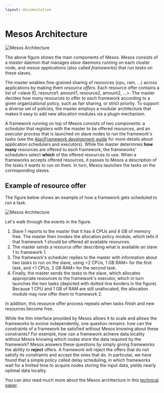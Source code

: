 ```yaml
---
layout: documentation
---
```


# Mesos Architecture

![Mesos Architecture](http://mesos.apache.org/assets/img/documentation/architecture3.jpg)

The above figure shows the main components of Mesos.  Mesos consists of a *master* daemon that manages *slave* daemons running on each cluster node, and *mesos applications* (also called *frameworks*) that run *tasks* on these slaves.

The master enables fine-grained sharing of resources (cpu, ram, ...) across applications by making them *resource offers*. Each resource offer contains a list of &lt;slave ID, resource1: amount1, resource2, amount2, ...&gt;.  The master decides *how many* resources to offer to each framework according to a given organizational policy, such as fair sharing, or strict priority. To support a diverse set of policies, the master employs a modular architecture that makes it easy to add new allocation modules via a plugin mechanism.

A framework running on top of Mesos consists of two components: a *scheduler* that registers with the master to be offered resources, and an *executor* process that is launched on slave nodes to run the framework's tasks (see the [App/Framework development guide](app-framework-development-guide.md) for more details about application schedulers and executors). While the master determines **how many** resources are offered to each framework, the frameworks' schedulers select **which** of the offered resources to use. When a frameworks accepts offered resources, it passes to Mesos a description of the tasks it wants to run on them. In turn, Mesos launches the tasks on the corresponding slaves.

## Example of resource offer

The figure below shows an example of how a framework gets scheduled to run a task.

![Mesos Architecture](http://mesos.apache.org/assets/img/documentation/architecture-example.jpg)

Let's walk through the events in the figure.

1. Slave 1 reports to the master that it has 4 CPUs and 4 GB of memory free. The master then invokes the allocation policy module, which tells it that framework 1 should be offered all available resources.
1. The master sends a resource offer describing what is available on slave 1 to framework 1.
1. The framework's scheduler replies to the master with information about two tasks to run on the slave, using <2 CPUs, 1 GB RAM> for the first task, and <1 CPUs, 2 GB RAM> for the second task.
1. Finally, the master sends the tasks to the slave, which allocates appropriate resources to the framework's executor, which in turn launches the two tasks (depicted with dotted-line borders in the figure). Because 1 CPU and 1 GB of RAM are still unallocated, the allocation module may now offer them to framework 2.

In addition, this resource offer process repeats when tasks finish and new resources become free.

While the thin interface provided by Mesos allows it to scale and allows the frameworks to evolve independently, one question remains: how can the constraints of a framework be satisfied without Mesos knowing about these constraints? For example, how can a framework achieve data locality without Mesos knowing which nodes store the data required by the framework? Mesos answers these questions by simply giving frameworks the ability to **reject** offers. A framework will reject the offers that do not satisfy its constraints and accept the ones that do.  In particular, we have found that a simple policy called delay scheduling, in which frameworks wait for a limited time to acquire nodes storing the input data, yields nearly optimal data locality.

You can also read much more about the Mesos architecture in this [technical paper](http://mesos.berkeley.edu/mesos_tech_report.pdf).
